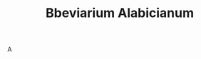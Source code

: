 ---
title: Bbeviarium Alabicianum
permalink: "/definitions/bbeviarium-alabicianum.html"
body: A
published_at: '2018-07-07'
layout: post
---